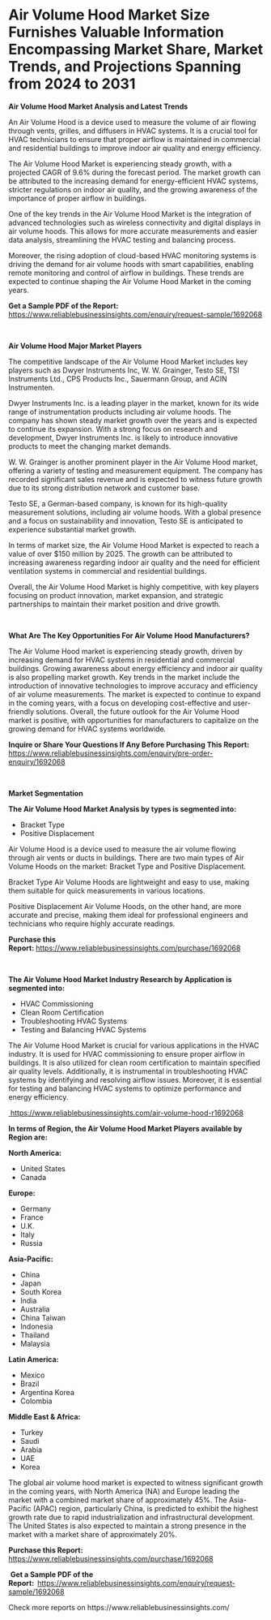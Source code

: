 <p><h1>Air Volume Hood Market Size Furnishes Valuable Information Encompassing Market Share, Market Trends, and Projections Spanning from 2024 to 2031</h1></p><p><strong>Air Volume Hood Market Analysis and Latest Trends</strong></p>
<p><p>An Air Volume Hood is a device used to measure the volume of air flowing through vents, grilles, and diffusers in HVAC systems. It is a crucial tool for HVAC technicians to ensure that proper airflow is maintained in commercial and residential buildings to improve indoor air quality and energy efficiency.</p><p>The Air Volume Hood Market is experiencing steady growth, with a projected CAGR of 9.6% during the forecast period. The market growth can be attributed to the increasing demand for energy-efficient HVAC systems, stricter regulations on indoor air quality, and the growing awareness of the importance of proper airflow in buildings.</p><p>One of the key trends in the Air Volume Hood Market is the integration of advanced technologies such as wireless connectivity and digital displays in air volume hoods. This allows for more accurate measurements and easier data analysis, streamlining the HVAC testing and balancing process.</p><p>Moreover, the rising adoption of cloud-based HVAC monitoring systems is driving the demand for air volume hoods with smart capabilities, enabling remote monitoring and control of airflow in buildings. These trends are expected to continue shaping the Air Volume Hood Market in the coming years.</p></p>
<p><strong>Get a Sample PDF of the Report:&nbsp;</strong> <a href="https://www.reliablebusinessinsights.com/enquiry/request-sample/1692068">https://www.reliablebusinessinsights.com/enquiry/request-sample/1692068</a></p>
<p>&nbsp;</p>
<p><strong>Air Volume Hood Major Market Players</strong></p>
<p><p>The competitive landscape of the Air Volume Hood Market includes key players such as Dwyer Instruments Inc, W. W. Grainger, Testo SE, TSI Instruments Ltd., CPS Products Inc., Sauermann Group, and ACIN Instrumenten. </p><p>Dwyer Instruments Inc. is a leading player in the market, known for its wide range of instrumentation products including air volume hoods. The company has shown steady market growth over the years and is expected to continue its expansion. With a strong focus on research and development, Dwyer Instruments Inc. is likely to introduce innovative products to meet the changing market demands.</p><p>W. W. Grainger is another prominent player in the Air Volume Hood market, offering a variety of testing and measurement equipment. The company has recorded significant sales revenue and is expected to witness future growth due to its strong distribution network and customer base.</p><p>Testo SE, a German-based company, is known for its high-quality measurement solutions, including air volume hoods. With a global presence and a focus on sustainability and innovation, Testo SE is anticipated to experience substantial market growth.</p><p>In terms of market size, the Air Volume Hood Market is expected to reach a value of over $150 million by 2025. The growth can be attributed to increasing awareness regarding indoor air quality and the need for efficient ventilation systems in commercial and residential buildings.</p><p>Overall, the Air Volume Hood Market is highly competitive, with key players focusing on product innovation, market expansion, and strategic partnerships to maintain their market position and drive growth.</p></p>
<p>&nbsp;</p>
<p><strong>What Are The Key Opportunities For Air Volume Hood Manufacturers?</strong></p>
<p><p>The Air Volume Hood market is experiencing steady growth, driven by increasing demand for HVAC systems in residential and commercial buildings. Growing awareness about energy efficiency and indoor air quality is also propelling market growth. Key trends in the market include the introduction of innovative technologies to improve accuracy and efficiency of air volume measurements. The market is expected to continue to expand in the coming years, with a focus on developing cost-effective and user-friendly solutions. Overall, the future outlook for the Air Volume Hood market is positive, with opportunities for manufacturers to capitalize on the growing demand for HVAC systems worldwide.</p></p>
<p><strong>Inquire or Share Your Questions If Any Before Purchasing This Report:</strong> <a href="https://www.reliablebusinessinsights.com/enquiry/pre-order-enquiry/1692068">https://www.reliablebusinessinsights.com/enquiry/pre-order-enquiry/1692068</a></p>
<p>&nbsp;</p>
<p><strong>Market Segmentation</strong></p>
<p><strong>The Air Volume Hood Market Analysis by types is segmented into:</strong></p>
<p><ul><li>Bracket Type</li><li>Positive Displacement</li></ul></p>
<p><p>Air Volume Hood is a device used to measure the air volume flowing through air vents or ducts in buildings. There are two main types of Air Volume Hoods on the market: Bracket Type and Positive Displacement. </p><p>Bracket Type Air Volume Hoods are lightweight and easy to use, making them suitable for quick measurements in various locations. </p><p>Positive Displacement Air Volume Hoods, on the other hand, are more accurate and precise, making them ideal for professional engineers and technicians who require highly accurate readings.</p></p>
<p><strong>Purchase this Report:&nbsp;</strong><a href="https://www.reliablebusinessinsights.com/purchase/1692068">https://www.reliablebusinessinsights.com/purchase/1692068</a></p>
<p>&nbsp;</p>
<p><strong>The Air Volume Hood Market Industry Research by Application is segmented into:</strong></p>
<p><ul><li>HVAC Commissioning</li><li>Clean Room Certification</li><li>Troubleshooting HVAC Systems</li><li>Testing and Balancing HVAC Systems</li></ul></p>
<p><p>The Air Volume Hood Market is crucial for various applications in the HVAC industry. It is used for HVAC commissioning to ensure proper airflow in buildings. It is also utilized for clean room certification to maintain specified air quality levels. Additionally, it is instrumental in troubleshooting HVAC systems by identifying and resolving airflow issues. Moreover, it is essential for testing and balancing HVAC systems to optimize performance and energy efficiency.</p></p>
<p><a href="https://www.reliablebusinessinsights.com/air-volume-hood-r1692068">&nbsp;https://www.reliablebusinessinsights.com/air-volume-hood-r1692068</a></p>
<p><strong>In terms of Region, the Air Volume Hood Market Players available by Region are:</strong></p>
<p>
    <p> <strong> North America: </strong>
        <ul>
            <li>United States</li>
            <li>Canada</li>
        </ul>
        </p> 
    <p> <strong> Europe: </strong>
        <ul>
            <li>Germany</li>
            <li>France</li>
            <li>U.K.</li>
            <li>Italy</li>
            <li>Russia</li>
        </ul>
        </p> 
    <p> <strong> Asia-Pacific: </strong>
        <ul>
            <li>China</li>
            <li>Japan</li>
            <li>South Korea</li>
            <li>India</li>
            <li>Australia</li>
            <li>China Taiwan</li>
            <li>Indonesia</li>
            <li>Thailand</li>
            <li>Malaysia</li>
        </ul>
        </p> 
    <p> <strong> Latin America: </strong>
        <ul>
            <li>Mexico</li>
            <li>Brazil</li>
            <li>Argentina Korea</li>
            <li>Colombia</li>
        </ul>
        </p> 
    <p> <strong> Middle East & Africa: </strong>
        <ul>
            <li>Turkey</li>
            <li>Saudi</li>
            <li>Arabia</li>
            <li>UAE</li>
            <li>Korea</li>
        </ul>
    </p>
    </p>
<p><p>The global air volume hood market is expected to witness significant growth in the coming years, with North America (NA) and Europe leading the market with a combined market share of approximately 45%. The Asia-Pacific (APAC) region, particularly China, is predicted to exhibit the highest growth rate due to rapid industrialization and infrastructural development. The United States is also expected to maintain a strong presence in the market with a market share of approximately 20%.</p></p>
<p><strong>Purchase this Report: </strong><a href="https://www.reliablebusinessinsights.com/purchase/1692068">https://www.reliablebusinessinsights.com/purchase/1692068</a></p>
<p>&nbsp;<strong>Get a Sample PDF of the Report:&nbsp;&nbsp;</strong><a href="https://www.reliablebusinessinsights.com/enquiry/request-sample/1692068">https://www.reliablebusinessinsights.com/enquiry/request-sample/1692068</a></p>
<p><strong></strong></p>
<p>Check more reports on https://www.reliablebusinessinsights.com/</p>